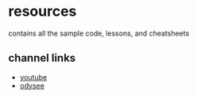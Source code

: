# resources
contains all the sample code, lessons, and cheatsheets

## channel links
- [youtube](https://www.youtube.com/channel/UCCDj0tgvrhV1-iM_g_QJPiw)
- [odysee](https://odysee.com/@jediascode:9)
